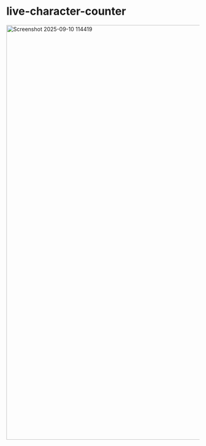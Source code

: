 # live-character-counter
<img width="1920" height="1080" alt="Screenshot 2025-09-10 114419" src="https://github.com/user-attachments/assets/cf15cd4c-4720-4016-af76-772e212220f0" />
